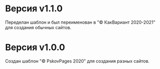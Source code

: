 # Версия v1.1.0
Переделан шаблон и был переименован в "© КакВариант 2020-2021" для создания обычных сайтов.

# Версия v1.0.0
Создан шаблон "© PskovPages 2020" для создания разных сайтов.